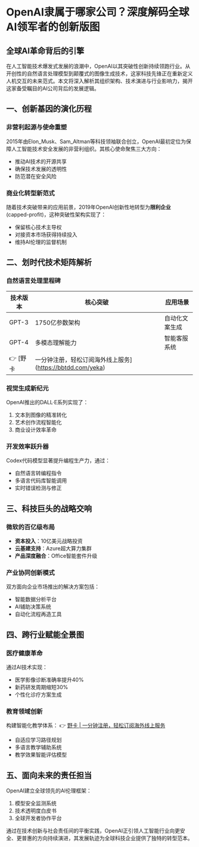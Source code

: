 # OpenAI隶属于哪家公司？深度解码全球AI领军者的创新版图

## 全球AI革命背后的引擎
在人工智能技术爆发式发展的浪潮中，OpenAI以其突破性创新持续领跑行业。从开创性的自然语言处理模型到颠覆式的图像生成技术，这家科技先锋正在重新定义人机交互的未来范式。本文将深入解析其组织架构、技术演进与行业影响力，揭开这家备受瞩目的AI公司背后的发展逻辑。

## 一、创新基因的演化历程
### 非营利起源与使命重塑
2015年由Elon_Musk、Sam_Altman等科技领袖联合创立，OpenAI最初定位为保障人工智能技术安全发展的非营利组织。其核心使命聚焦三大方向：
- 推动AI技术的开源共享
- 确保技术发展的透明性
- 防范潜在安全风险

### 商业化转型新范式
随着技术突破带来的应用前景，2019年OpenAI创新性地转型为**限利企业**(capped-profit)，这种突破性架构实现了：
- 保留核心技术主导权
- 对接资本市场获得持续投入
- 维持AI伦理的监督机制

## 二、划时代技术矩阵解析
### 自然语言处理里程碑
| 技术版本 | 核心突破 | 应用场景 |
|---------|---------|---------|
| GPT-3   | 1750亿参数架构 | 自动化文案生成 |
| GPT-4   | 多模态理解能力 | 智能客服系统 |
👉 [野卡 | 一分钟注册，轻松订阅海外线上服务](https://bbtdd.com/yeka)

### 视觉生成新纪元
OpenAI推出的DALL·E系列实现了：
1. 文本到图像的精准转化
2. 艺术创作流程智能化
3. 商业设计效率革命

### 开发效率跃升器
Codex代码模型显著提升编程生产力，通过：
- 自然语言转编程指令
- 多语言代码库智能调用
- 实时错误检测与修正



## 三、科技巨头的战略交响
### 微软的百亿级布局
- **资本投入**：10亿美元战略投资
- **云基建支持**：Azure超大算力集群
- **产品深度融合**：Office智能套件升级

### 产业协同创新模式
双方面向企业市场推出的解决方案包括：
- 智能数据分析平台
- AI辅助决策系统
- 自动化流程再造工具

## 四、跨行业赋能全景图
### 医疗健康革命
通过AI技术实现：
- 医学影像诊断准确率提升40%
- 新药研发周期缩短30%
- 个性化诊疗方案生成

### 教育领域创新
构建智能化教学体系：
👉 [野卡 | 一分钟注册，轻松订阅海外线上服务](https://bbtdd.com/yeka)

- 自适应学习路径规划
- 多语言教学辅助系统
- 教学效果智能评估模型



## 五、面向未来的责任担当
OpenAI建立全球领先的AI伦理框架：
1. 模型安全监测系统
2. 技术透明度白皮书
3. 全球开发者协作平台

通过在技术创新与社会责任间的平衡实践，OpenAI正引领人工智能行业向更安全、更普惠的方向持续演进，其发展轨迹为全球科技企业提供了独特的转型范本。